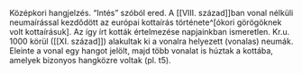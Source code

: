 Középkori hangjelzés. “Intés” szóból ered.
A [[VIII. század]]ban vonal nélküli neumaírással kezdődött az európai kottaírás története^[ókori görögöknek volt kottaírásuk]. Az így írt kották értelmezése napjainkban ismeretlen.
Kr.u. 1000 körül ([[XI. század]]) alakultak ki a vonalra helyezett (vonalas) neumák. Eleinte a vonal egy hangot jelölt, majd több vonalat is húztak a kottába, amelyek bizonyos hangközre voltak (pl. t5).